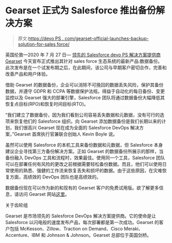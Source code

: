 # Gearset 正式为 Salesforce 推出备份解决方案

> 原文:[https://devo PS . com/gearset-official-launches-backup-solution-for-sales force/](https://devops.com/gearset-officially-launches-backup-solution-for-salesforce/)

英国伦敦—2020 年 7 月 27 日— [领先的 Salesforce devo PS 解决方案提供商 Gearset](https://gearset.com/) 今天宣布正式推出其针对 sales force 生态系统的最新产品:数据备份。此次发布是在一个试发布期之后，在此期间，该公司与早期客户密切合作，完善和改善产品和用户体验。

借助 Gearset 的数据备份，企业可以消除不可挽回的数据丢失风险，保护其备份数据，并遵守 GDPR 和 CCPA 等数据保护法规。得益于自动化的每日备份、变更监控以及 Gearset 强大的部署引擎，Salesforce 团队将通过数据备份大幅降低其恢复点目标(RPO)和恢复时间目标(RTO)。

“我们建立了数据备份，因为我们看到公司容易丢失数据和元数据，没有可行的选项来恢复他们的 Salesforce 组织。向 Gearset 添加数据备份是我们长期以来的计划，我们很高兴 Gearset 现在成为全面的 Salesforce DevOps 解决方案，”Gearset 首席执行官兼联合创始人 Kevin Boyle 说。

虽然可以使用 Salesforce 的本机工具来备份数据和元数据，但 Salesforce 本身建议企业寻找第三方备份解决方案。正如 Gearset 的数据备份所展示的那样，当备份融入 DevOps 工具和流程时，效果最佳。使用同一个工具，Salesforce 团队可以在部署任何有风险的更改之前根据需要轻松备份数据。而且，他们可以使用日常使用的熟悉、强健的工作流来恢复丢失和损坏的数据。由于这些原因，在灾难恢复方面，高绩效的 DevOps 团队也是高绩效的。

数据备份现在可以作为新的和现有的 Gearset 客户的免费试用版。欲了解更多信息，请访问 Gearset 网站[这里](https://gearset.com/data-backup)。

关于齿轮组

Gearset 是市场领先的 Salesforce DevOps 解决方案提供商。它的使命是让 Salesforce 以闪电般的速度发布产品，每次部署都是第一次成功。Gearset 的客户包括 McKesson、Zillow、Traction on Demand、Cisco Meraki、Accenture、IBM 和 Johnson & Johnson。Gearset 总部位于英国剑桥。